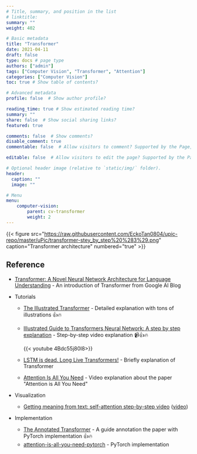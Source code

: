 ```yaml
---
# Title, summary, and position in the list
# linktitle: 
summary: ""
weight: 402

# Basic metadata
title: "Transformer"
date: 2021-04-11
draft: false
type: docs # page type
authors: ["admin"]
tags: ["Computer Vision", "Transformer", "Attention"]
categories: ["Computer Vision"]
toc: true # Show table of contents?

# Advanced metadata
profile: false  # Show author profile?

reading_time: true # Show estimated reading time?
summary: ""
share: false  # Show social sharing links?
featured: true

comments: false  # Show comments?
disable_comment: true
commentable: false  # Allow visitors to comment? Supported by the Page, Post, and Docs content types.

editable: false  # Allow visitors to edit the page? Supported by the Page, Post, and Docs content types.

# Optional header image (relative to `static/img/` folder).
header:
  caption: ""
  image: ""

# Menu
menu: 
    computer-vision:
        parent: cv-transformer
        weight: 2
---
```


{{< figure src="https://raw.githubusercontent.com/EckoTan0804/upic-repo/master/uPic/transformer-stey_by_step%20%283%29.png" caption="Transformer architecture" numbered="true" >}}

## Reference

- [Transformer: A Novel Neural Network Architecture for Language Understanding](http://ai.googleblog.com/2017/08/transformer-novel-neural-network.html) - An introduction of Transformer from Google AI Blog

- Tutorials
  - [The Illustrated Transformer](https://jalammar.github.io/illustrated-transformer/) - Detailed explanation with tons of illustrations 👍🔥

  - [Illustrated Guide to Transformers Neural Network: A step by step explanation](https://www.youtube.com/watch?v=4Bdc55j80l8) - Step-by-step video explanation 📹👍🔥

    {{< youtube 4Bdc55j80l8>}}

  - [LSTM is dead. Long Live Transformers!](https://www.youtube.com/watch?v=S27pHKBEp30) - Briefly explanation of Transformer 

  - [Attention Is All You Need](https://www.youtube.com/watch?v=iDulhoQ2pro) - Video explanation about the paper "Attention is All You Need"

- Visualization

  - [Getting meaning from text: self-attention step-by-step video](https://peltarion.com/blog/data-science/self-attention-video) ([video](https://www.youtube.com/watch?v=-9vVhYEXeyQ&t=4s))

- Implementation

  - [The Annotated Transformer](http://nlp.seas.harvard.edu/2018/04/03/attention.html) - A guide annotation the paper with PyTorch implementation 👍🔥
  - [attention-is-all-you-need-pytorch](https://github.com/jadore801120/attention-is-all-you-need-pytorch) - PyTorch implementation
